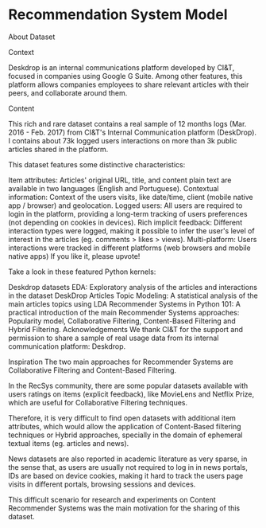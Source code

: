 # Recommendation System Model

About Dataset

Context

Deskdrop is an internal communications platform developed by CI&T, focused in companies using Google G Suite. Among other features, this platform allows companies employees to share relevant articles with their peers, and collaborate around them.

Content

This rich and rare dataset contains a real sample of 12 months logs (Mar. 2016 - Feb. 2017) from CI&T's Internal Communication platform (DeskDrop).
I contains about 73k logged users interactions on more than 3k public articles shared in the platform.

This dataset features some distinctive characteristics:

Item attributes: Articles' original URL, title, and content plain text are available in two languages (English and Portuguese).
Contextual information: Context of the users visits, like date/time, client (mobile native app / browser) and geolocation.
Logged users: All users are required to login in the platform, providing a long-term tracking of users preferences (not depending on cookies in devices).
Rich implicit feedback: Different interaction types were logged, making it possible to infer the user's level of interest in the articles (eg. comments > likes > views).
Multi-platform: Users interactions were tracked in different platforms (web browsers and mobile native apps)
If you like it, please upvote!

Take a look in these featured Python kernels:

Deskdrop datasets EDA: Exploratory analysis of the articles and interactions in the dataset
DeskDrop Articles Topic Modeling: A statistical analysis of the main articles topics using LDA
Recommender Systems in Python 101: A practical introduction of the main Recommender Systems approaches: Popularity model, Collaborative Filtering, Content-Based Filtering and Hybrid Filtering.
Acknowledgements
We thank CI&T for the support and permission to share a sample of real usage data from its internal communication platform: Deskdrop.

Inspiration
The two main approaches for Recommender Systems are Collaborative Filtering and Content-Based Filtering.

In the RecSys community, there are some popular datasets available with users ratings on items (explicit feedback), like MovieLens and Netflix Prize, which are useful for Collaborative Filtering techniques.

Therefore, it is very difficult to find open datasets with additional item attributes, which would allow the application of Content-Based filtering techniques or Hybrid approaches, specially in the domain of ephemeral textual items (eg. articles and news).

News datasets are also reported in academic literature as very sparse, in the sense that, as users are usually not required to log in in news portals, IDs are based on device cookies, making it hard to track the users page visits in different portals, browsing sessions and devices.

This difficult scenario for research and experiments on Content Recommender Systems was the main motivation for the sharing of this dataset.
